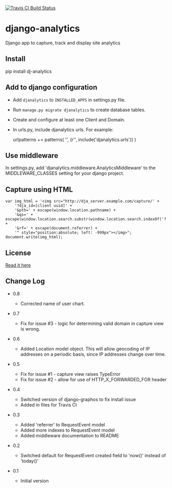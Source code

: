 [![Travis CI Build Status](https://travis-ci.org/analytehealth/django-analytics.svg?branch=development)](https://travis-ci.org/analytehealth/django-analytics)

django-analytics
================

Django app to capture, track and display site analytics

Install
-------
pip install dj-analytics

Add to django configuration
---------------------------
* Add `djanalytics` to `INSTALLED_APPS` in settings.py file.
* Run `manage.py migrate djanalytics` to create database tables.
* Create and configure at least one Client and Domain.
* In urls.py, include djanalytics urls. For example:

    urlpatterns += patterns(
        '',
        (r'', include('djanalytics.urls'))
    )

Use middleware
--------------

In settings.py, add 'djanalytics.middleware.AnalyticsMiddleware' to the MIDDLEWARE_CLASSES setting
for your django project.

Capture using HTML
------------------

    var img_html = '<img src="http://dja_server.example.com/capture/' +
        '?dja_id=[client uuid]' +
        '&pth=' + escape(window.location.pathname) +
        '&qs=' + escape(window.location.search.substr(window.location.search.indexOf('?')+1)) +
        '&rf=' + escape(document.referrer) +
        '" style="position:absolute; left: -999px"></img>";
    document.write(img_html);

License
-------
[Read it here](https://raw.githubusercontent.com/analytehealth/django-analytics/master/LICENSE)

Change Log
----------
- 0.8
  - Corrected name of user chart.

- 0.7
  - Fix for issue #3 - logic for determining valid domain in capture view is wrong.

- 0.6
  - Added Location model object. This will allow geocoding of IP addresses on a periodic basis,
    since IP addresses change over time.
 
- 0.5
  - Fix for issue #1 - capture view raises TypeError
  - Fix for issue #2 - allow for use of HTTP_X_FORWARDED_FOR header

- 0.4
  - Switched version of django-graphos to fix install issue
  - Added in files for Travis CI

- 0.3
  - Added 'referrer' to RequestEvent model
  - Added more indexes to RequestEvent model
  - Added middleware documentation to README

- 0.2
  - Switched default for RequestEvent created field to 'now()' instead of 'today()'

- 0.1
  - Initial version

